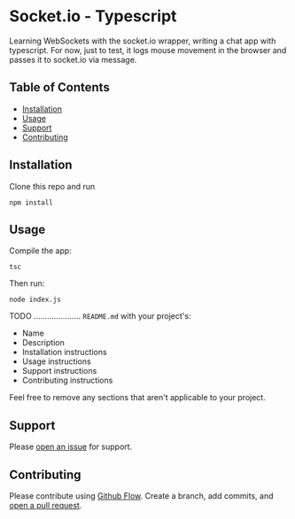 # Socket.io - Typescript

Learning WebSockets with the socket.io wrapper, writing
a chat app with typescript. For now, just to test, it logs
mouse movement in the browser and passes it to socket.io
via message.

## Table of Contents

- [Installation](#installation)
- [Usage](#usage)
- [Support](#support)
- [Contributing](#contributing)

## Installation

Clone this repo and run

```
npm install
```

## Usage

Compile the app:
```
tsc
```
Then run:
 ```
node index.js
```
TODO .....................
 `README.md` with your project's:

- Name
- Description
- Installation instructions
- Usage instructions
- Support instructions
- Contributing instructions

Feel free to remove any sections that aren't applicable to your project.

## Support

Please [open an issue](https://github.com/fraction/readme-boilerplate/issues/new) for support.

## Contributing

Please contribute using [Github Flow](https://guides.github.com/introduction/flow/). Create a branch, add commits, and [open a pull request](https://github.com/fraction/readme-boilerplate/compare/).